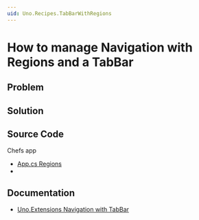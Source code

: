 ```yaml
---
uid: Uno.Recipes.TabBarWithRegions
---
```


# How to manage Navigation with Regions and a TabBar

## Problem

<!-- TODO -->

## Solution

<!-- TODO -->

## Source Code

Chefs app

- [App.cs Regions]()
- []()

## Documentation

- [Uno.Extensions Navigation with TabBar](xref:Uno.Extensions.Navigation.Advanced.TabBar)